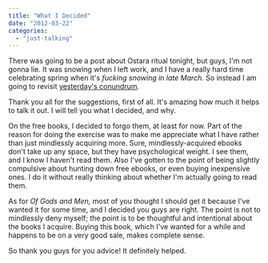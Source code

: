 ```yaml
---
title: "What I Decided"
date: "2012-03-22"
categories: 
  - "just-talking"
---
```


There was going to be a post about Ostara ritual tonight, but guys, I'm not gonna lie. It was snowing when I left work, and I have a really hard time celebrating spring when it's _fucking snowing in late March_. So instead I am going to revisit [yesterday's conundrum](http://jackwren.wordpress.com/2012/03/20/things-that-are-not-fair/ "Things That Are Not Fair").

Thank you all for the suggestions, first of all. It's amazing how much it helps to talk it out. I will tell you what I decided, and why.

On the free books, I decided to forgo them, at least for now. Part of the reason for doing the exercise was to make me appreciate what I have rather than just mindlessly acquiring more. Sure, mindlessly-acquired ebooks don't take up any space, but they have psychological weight. I see them, and I know I haven't read them. Also I've gotten to the point of being slightly compulsive about hunting down free ebooks, or even buying inexpensive ones. I do it without really thinking about whether I'm actually going to read them.

As for _Of Gods and Men,_ most of you thought I should get it because I've wanted it for some time, and I decided you guys are right. The point is not to mindlessly deny myself; the point is to be thoughtful and intentional about the books I acquire. Buying this book, which I've wanted for a while and happens to be on a very good sale, makes complete sense.

So thank you guys for you advice! It definitely helped.
